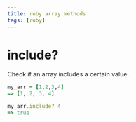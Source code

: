 ```yaml
---
title: ruby array methods
tags: [ruby]
---
```


# include?

Check if an array includes a certain value.

```ruby
my_arr = [1,2,3,4]
=> [1, 2, 3, 4]

my_arr.include? 4
=> true
```
